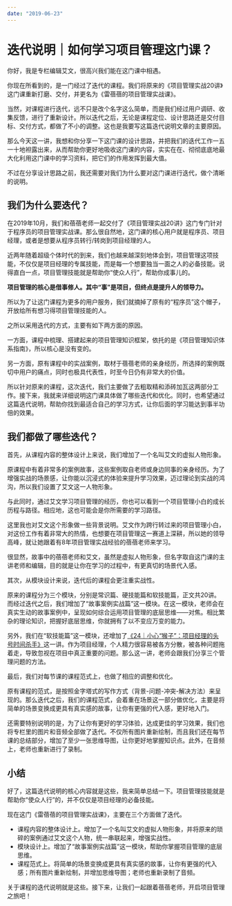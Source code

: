 ```yaml
---
date: "2019-06-23"
---  
```

      
# 迭代说明｜如何学习项目管理这门课？
你好，我是专栏编辑艾文，很高兴我们能在这门课中相遇。

你现在所看到的，是一门经过了迭代的课程。我们将原来的《项目管理实战20讲》这门课重新打磨、交付，并更名为《雷蓓蓓的项目管理实战课》。

当然，对课程进行迭代，远不只是改个名字这么简单，而是我们经过用户调研、收集反馈，进行了重新设计。所以迭代之后，无论是课程定位、设计思路还是交付目标、交付方式，都做了不小的调整。这也是我要写这篇迭代说明文章的主要原因。

那么今天这一讲，我想和你分享一下这门课的设计思路，并把我们的迭代工作一五一十地袒露出来，从而帮助你更好地吸收这门课的内容，实实在在、彻彻底底地最大化利用这门课中的学习资料，把它们的作用发挥到最大值。

不过在分享设计思路之前，我还需要对我们为什么要对这门课进行迭代，做个清晰的说明。

## 我们为什么要迭代？

在2019年10月，我们和蓓蓓老师一起交付了《项目管理实战20讲》这门专门针对于程序员的项目管理实战课。那么很自然地，这门课的核心用户就是程序员、项目经理，或者是想要从程序员转行/转岗到项目经理的人。

近两年随着超级个体时代的到来，我们也越来越深刻地体会到，项目管理这项技能，不仅仅是项目经理的专属技能，而是每一个想要独当一面之人的必备技能。说得直白一点，项目管理技能就是帮助你“使众人行”，帮助你成事儿的。

<!-- [[[read_end]]] -->

**项目管理的核心是借事修人。其中“事”是项目，但终点是提升人的领导力。**

所以为了让这门课程为更多的用户服务，我们就摘掉了原有的“程序员”这个帽子，开放给所有想习得项目管理技能的人。

之所以采用迭代的方式，主要有如下两方面的原因。

一方面，课程中梳理、搭建起来的项目管理知识框架，依托的是《项目管理知识体系指南》，所以核心是没有变的。

另一方面，原有课程中的实战案例，取材于蓓蓓老师的亲身经历，所选择的案例既切中用户的痛点，同时也极具代表性，时至今日仍有非常大的价值。

所以针对原来的课程，这次迭代，我们主要做了去粗取精和添砖加瓦这两部分工作。接下来，我就来详细说明这门课具体做了哪些迭代和优化。同时，也希望通过这篇迭代说明，帮助你找到最适合自己的学习方式，让你后面的学习能达到事半功倍的效果。

## 我们都做了哪些迭代？

首先，从课程内容的整体设计上来说，我们增加了一个名叫艾文的虚拟人物形象。

原课程中有着非常多的案例故事，这些案例取自老师或身边同事的亲身经历。为了增强实战的场景感，让你能以沉浸式的体验来提升学习效果，迈过理论到实战的鸿沟，所以我们设置了艾文这一人物形象。

与此同时，通过艾文学习项目管理的经历，你也可以看到一个项目管理小白的成长历程与路径。相应地，这也可能会是你所需要的学习路径。

这里我也对艾文这个形象做一些背景说明。艾文作为跨行转过来的项目管理小白，对这份工作有着非常大的热情，也想要在项目管理这一赛道上深耕，所以她的领导高峰，就让她跟着有8年项目管理实战经验的蓓蓓老师来学习。

很显然，故事中的蓓蓓老师和艾文，虽然是虚拟人物形象，但名字取自这门课的主讲老师和编辑，目的就是让你在学习的过程中，有更真切的场景代入感。

其次，从模块设计来说，迭代后的课程会更注重实战性。

原来的课程分为三个模块，分别是常识篇、硬技能篇和软技能篇，正文共20讲。而经过迭代之后，我们增加了“故事案例实战篇”这一模块。在这一模块，老师会在真实生动的故事案例中，呈现如何综合运用项目管理的底层思维——对焦。相比繁杂的理论知识，把握好底层思维，你就拥有了以不变应万变的能力。

另外，我们在“软技能篇”这一模块，还增加了[《24｜小心“猴子”：项目经理的头号时间杀手》](http://https://time.geekbang.org/column/article/410447)这一讲。作为项目经理，个人精力很容易被各方分散，被各种问题拖着走，导致忽视在项目中真正重要的问题。那么这一讲，老师会跟我们分享三个管理问题的方法。

最后，我们对每节课的课程范式上，也做了相应的调整和优化。

原有课程的范式，是按照金字塔式的写作方式（背景-问题-冲突-解决方法）来呈现的。那么迭代之后，我们的课程范式，会着重在场景这一部分做优化，主要是将简单的场景变换成更具有真实感的故事，让你有更强的代入感，更好地入门。

还需要特别说明的是，为了让你有更好的学习体验，达成更佳的学习效果，我们也将专栏里的图片和音频全部做了迭代。不仅所有图片重新绘制，而且我们还在每节课的总结部分，增加了至少一张思维导图，让你更好地掌握知识点。此外，在音频上，老师也重新进行了录制。

## 小结

好了，这篇迭代说明的核心内容就是这些，我来简单总结一下。项目管理技能就是帮助你“使众人行”的，并不仅仅是项目经理的必备技能。

现在这门《雷蓓蓓的项目管理实战课》，主要在三个方面做了迭代。

* 课程内容的整体设计上。增加了一个名叫艾文的虚拟人物形象，并将原来的琐碎的案例通过艾文这个人物，统一串联起来，增强实战性。
* 模块设计上。增加了“故事案例实战篇”这一模块，帮助你掌握项目管理的底层思维。
* 课程范式上。将简单的场景变换成更具有真实感的故事，让你有更强的代入感；所有图片重新绘制，并增加思维导图；老师也重新录制了音频。

关于课程的迭代说明就是这些。接下来，让我们一起跟着蓓蓓老师，开启项目管理之旅吧！